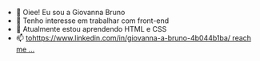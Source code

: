 - 👋 Oiee! Eu sou a Giovanna Bruno 
- 👀 Tenho interesse em trabalhar com front-end 
- 🌱 Atualmente estou aprendendo HTML e CSS 
- 📫 [tohttps://www.linkedin.com/in/giovanna-a-bruno-4b044b1ba/ reach me ...](https://www.linkedin.com/in/giovanna-a-bruno-4b044b1ba/)


<!---
Giihbruno/Giihbruno is a ✨ special ✨ repository because its `README.md` (this file) appears on your GitHub profile.
You can click the Preview link to take a look at your changes.
--->
